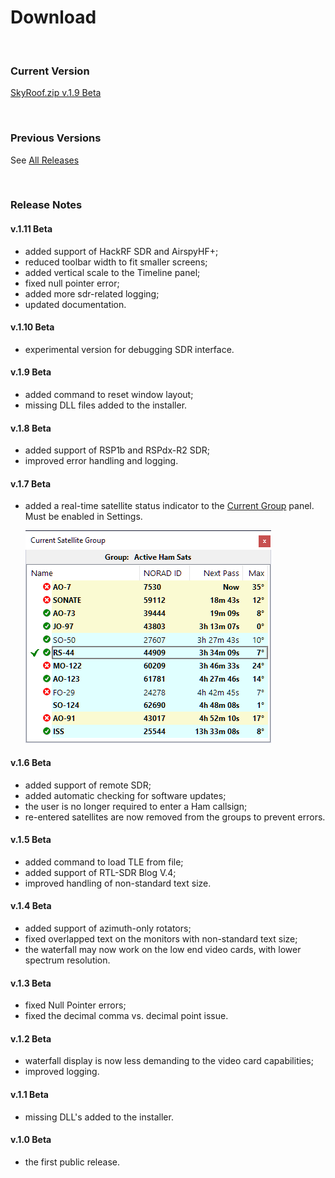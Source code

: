 # Download

<br>

### Current Version

[SkyRoof.zip v.1.9 Beta](https://github.com/VE3NEA/SkyRoof/releases/download/v.1.9-beta/SkyRoofSetup-v.1.9-beta.zip)

<br>

### Previous Versions

See [All Releases](https://github.com/VE3NEA/SkyRoof/releases)

<br>

### Release Notes

#### v.1.11 Beta

- added support of HackRF SDR and AirspyHF+;
- reduced toolbar width to fit smaller screens;
- added vertical scale to the Timeline panel;
- fixed null pointer error;
- added more sdr-related logging;
- updated documentation.

#### v.1.10 Beta

- experimental version for debugging SDR interface.

#### v.1.9 Beta

- added command to reset window layout;
- missing DLL files added to the installer.

#### v.1.8 Beta

- added support of RSP1b and RSPdx-R2 SDR;
- improved error handling and logging.

#### v.1.7 Beta

- added a real-time satellite status indicator to the
[Current Group](users_guide/current_group_panel.md) panel. Must be enabled in Settings.

    ![Current Group](images/current_group.png)

#### v.1.6 Beta

- added support of remote SDR;
- added automatic checking for software updates;
- the user is no longer required to enter a Ham callsign;
- re-entered satellites are now removed from the groups to prevent errors.

#### v.1.5 Beta

- added command to load TLE from file;
- added support of RTL-SDR Blog V.4;
- improved handling of non-standard text size.

#### v.1.4 Beta

- added support of azimuth-only rotators;
- fixed overlapped text on the monitors with non-standard text size;
- the waterfall may now work on the low end video cards, with lower spectrum resolution.

#### v.1.3 Beta

- fixed Null Pointer errors;
- fixed the decimal comma vs. decimal point issue.

#### v.1.2 Beta

- waterfall display is now less demanding to the video card capabilities;
- improved logging.

#### v.1.1 Beta

- missing DLL's added to the installer.

#### v.1.0 Beta

- the first public release.
